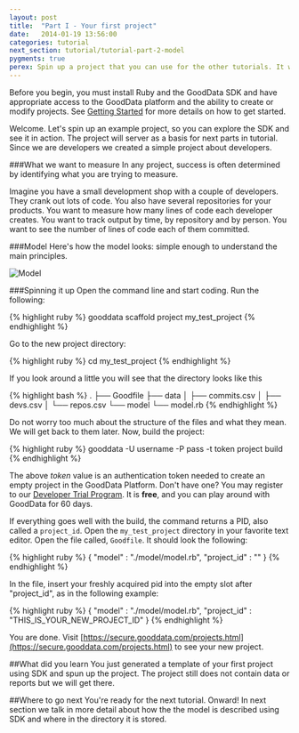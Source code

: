 ```yaml
---
layout: post
title:  "Part I - Your first project"
date:   2014-01-19 13:56:00
categories: tutorial
next_section: tutorial/tutorial-part-2-model
pygments: true
perex: Spin up a project that you can use for the other tutorials. It will take only 5 minutes. Promise.
---
```


Before you begin, you must install Ruby and the GoodData SDK and have appropriate access to the GoodData platform and the ability to create or modify projects. See [Getting Started](getting-started) for more details on how to get started.

Welcome. Let's spin up an example project, so you can explore the SDK and see it in action. The project will server as a basis for next parts in tutorial. Since we are developers we created a simple project about developers.

###What we want to measure
In any project, success is often determined by identifying what you are trying to measure.

Imagine you have a small development shop with a couple of developers. They crank out lots of code. You also have several repositories for your products. You want to measure how many lines of code each developer creates. You want to track output by time, by repository and by person. You want to see the number of lines of code each of them committed.

###Model
Here's how the model looks: simple enough to understand the main principles.

![Model](https://dl.dropboxusercontent.com/s/1y97ziv5anmpn9s/gooddata_devs_demo_model.png?token_hash=AAENC89d8XOfCr9AnyQCrd9vwfhb-bDuYcORQ0AIRP2RQQ)

###Spinning it up
Open the command line and start coding. Run the following:

{% highlight ruby %}
gooddata scaffold project my_test_project
{% endhighlight %}

Go to the new project directory:

{% highlight ruby %}
cd my_test_project
{% endhighlight %}

If you look around a little you will see that the directory looks like this

{% highlight bash %}
.
├── Goodfile
├── data
│   ├── commits.csv
│   ├── devs.csv
│   └── repos.csv
└── model
    └── model.rb
{% endhighlight %}

Do not worry too much about the structure of the files and what they mean. We will get back to them later. Now, build the project:

{% highlight ruby %}
gooddata -U username -P pass -t token project build
{% endhighlight %}

The above _token_ value is an authentication token needed to create an empty project in the GoodData Platform. Don't have one? You may register to our [Developer Trial Program](https://developer.gooddata.com/trial). It is **free**, and you can play around with GoodData for 60 days. 

If everything goes well with the build, the command returns a PID, also called a `project_id`. Open the `my_test_project` directory in your favorite text editor. Open the file called, `Goodfile`. It should look the following:

{% highlight ruby %}
{
  "model" : "./model/model.rb",
  "project_id"   : ""
}
{% endhighlight %}

In the file, insert your freshly acquired pid into the empty slot after "project_id", as in the following example:

{% highlight ruby %}
{
  "model" : "./model/model.rb",
  "project_id"   : "THIS_IS_YOUR_NEW_PROJECT_ID"
}
{% endhighlight %}

You are done. Visit [https://secure.gooddata.com/projects.html](https://secure.gooddata.com/projects.html) to see your new project. 

##What did you learn
You just generated a template of your first project using SDK and spun up the project. The project still does not contain data or reports but we will get there.

##Where to go next
You're ready for the next tutorial. Onward! In next section we talk in more detail about how the the model is described using SDK and where in the directory it is stored.